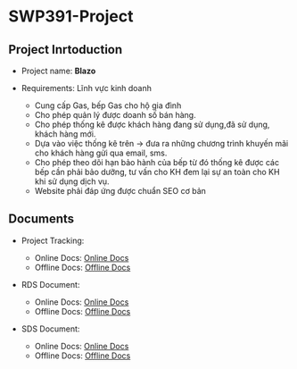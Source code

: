 # SWP391-Project

## Project Inrtoduction

- Project name: **Blazo**

- Requirements: Lĩnh vực kinh doanh
    - Cung cấp Gas, bếp Gas cho hộ gia đình
    - Cho phép quản lý được doanh số bán hàng.
    - Cho phép thống kê được khách hàng đang sử dụng,đã sử dụng, khách hàng mới.
    - Dựa vào việc thống kê trên -> đưa ra những chương trình khuyến mãi cho khách hàng gửi qua email, sms.
    - Cho phép theo dõi hạn bảo hành của bếp từ đó thống kê được các bếp cần phải bảo dưỡng, tư vấn cho KH đem lại sự an toàn cho KH khi sử dụng dịch vụ.
    - Website phải đáp ứng được chuẩn SEO cơ bản
## Documents
- Project Tracking:
    - Online Docs: [Online Docs](https://docs.google.com/spreadsheets/d/11awSgsTZGKoj9HMscoIoDB5-f6N65v5gt3LY3RXTcZM/edit#gid=0)
    - Offline Docs: [Offline Docs](./Document/Project%20Tracking.xlsx)

- RDS Document:
    - Online Docs: [Online Docs](https://docs.google.com/document/d/1WR76LM9gNkoOBOC4rVcKN6jhbA77dY82P51aPSTfNyQ/edit)
    - Offline Docs: [Offline Docs](./Document/RDS%20Document.docx)
- SDS Document:
    - Online Docs: [Online Docs](https://docs.google.com/document/d/1C1CgzA97QKvKQXUsz8yTSwq9kwEBLTJ1UBubzm_nbXs/edit)
    - Offline Docs: [Offline Docs](./Document/SDS%20Document.docx)